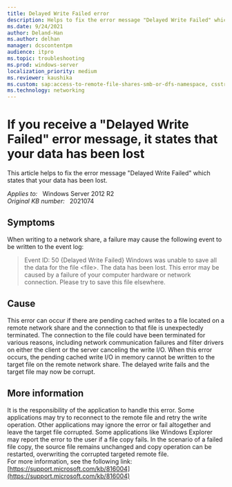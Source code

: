 ```yaml
---
title: Delayed Write Failed error
description: Helps to fix the error message "Delayed Write Failed" which states that your data has been lost.
ms.date: 9/24/2021
author: Deland-Han
ms.author: delhan
manager: dcscontentpm
audience: itpro
ms.topic: troubleshooting
ms.prod: windows-server
localization_priority: medium
ms.reviewer: kaushika
ms.custom: sap:access-to-remote-file-shares-smb-or-dfs-namespace, csstroubleshoot
ms.technology: networking
---
```

# If you receive a "Delayed Write Failed" error message, it states that your data has been lost

This article helps to fix the error message "Delayed Write Failed" which states that your data has been lost.

_Applies to:_ &nbsp; Windows Server 2012 R2  
_Original KB number:_ &nbsp; 2021074

## Symptoms

When writing to a network share, a failure may cause the following event to be written to the event log:  
>Event ID: 50 {Delayed Write Failed} Windows was unable to save all the data for the file \<file>. The data has been lost. This error may be caused by a failure of your computer hardware or network connection. Please try to save this file elsewhere.  

## Cause

This error can occur if there are pending cached writes to a file located on a remote network share and the connection to that file is unexpectedly terminated.  The connection to the file could have been terminated for various reasons, including network communication failures and filter drivers on either the client or the server canceling the write I/O.  When this error occurs, the pending cached write I/O in memory cannot be written to the target file on the remote network share.  The delayed write fails and the target file may now be corrupt.  

## More information

It is the responsibility of the application to handle this error.  Some applications may try to reconnect to the remote file and retry the write operation.  Other applications may ignore the error or fail altogether and leave the target file corrupted. Some applications like Windows Explorer may report the error to the user if a file copy fails.  In the scenario of a failed file copy, the source file remains unchanged and copy operation can be restarted, overwriting the corrupted targeted remote file.  
For more information, see the following link:  
[https://support.microsoft.com/kb/816004](https://support.microsoft.com/kb/816004)
